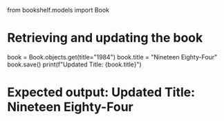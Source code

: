 from bookshelf.models import Book

# Retrieving and updating the book
book = Book.objects.get(title="1984")
book.title = "Nineteen Eighty-Four"
book.save()
print(f"Updated Title: {book.title}")
# Expected output: Updated Title: Nineteen Eighty-Four